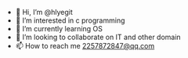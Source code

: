 - 👋 Hi, I’m @hlyegit
- 👀 I’m interested in c programming
- 🌱 I’m currently learning OS
- 💞️ I’m looking to collaborate on IT and other domain
- 📫 How to reach me 2257872847@qq.com

<!---
hlyegit/hlyegit is a ✨ special ✨ repository because its `README.md` (this file) appears on your GitHub profile.
You can click the Preview link to take a look at your changes.
--->
